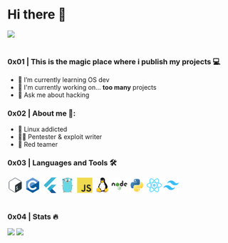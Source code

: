 # Hi there 👋

<div>
  <img src="https://media.giphy.com/media/YRMb6dd7zprS00JdGZ/giphy.gif" width="100"/>
</div>
<br>

### 0x01 | This is the magic place where i publish my projects 💻
- 🌱 I’m currently learning OS dev
- 🔭 I'm currently working on... **too many** projects
- 💬 Ask me about hacking
  
### 0x02 | About me 🧠:
- 🐧 Linux addicted
- 👩‍💻 Pentester & exploit writer
- 🔴 Red teamer

### 0x03 | Languages and Tools 🛠

<div>
  <img src="https://github.com/devicons/devicon/blob/master/icons/bash/bash-original.svg" width="35"/>
  <img src="https://github.com/devicons/devicon/blob/master/icons/c/c-original.svg" width="35"/>
  <img src="https://github.com/devicons/devicon/blob/master/icons/flutter/flutter-original.svg" width="35"/>
  <img src="https://github.com/devicons/devicon/blob/master/icons/go/go-original.svg" width="35"/>
  <img src="https://github.com/devicons/devicon/blob/master/icons/javascript/javascript-original.svg" width="35"/>
  <img src="https://github.com/devicons/devicon/blob/master/icons/linux/linux-original.svg" width="35"/>
  <img src="https://github.com/devicons/devicon/blob/master/icons/nodejs/nodejs-original-wordmark.svg" width="35"/>
  <img src="https://github.com/devicons/devicon/blob/master/icons/python/python-original.svg" width="35"/>
  <img src="https://github.com/devicons/devicon/blob/master/icons/react/react-original.svg" width="35" />
  <img src="https://github.com/devicons/devicon/blob/master/icons/tailwindcss/tailwindcss-original.svg" width="35" />
</div>

<br>

### 0x04 | Stats 🔥
<div>
  <img src="https://github-readme-stats.vercel.app/api/?username=giovanni-iannaccone&count_private=true&theme=transparent&showicons=true" width="500"/>
  <img src="https://github-readme-stats.vercel.app/api/top-langs/?username=giovanni-iannaccone&langs_count=5&theme=transparent" height="216"/>
</div>
